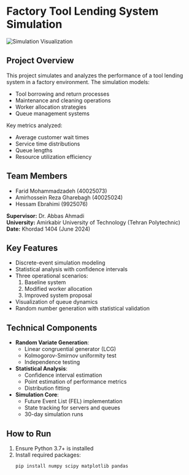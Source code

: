 # Factory Tool Lending System Simulation

![Simulation Visualization](queue_visualization.png)

## Project Overview
This project simulates and analyzes the performance of a tool lending system in a factory environment. The simulation models:
- Tool borrowing and return processes
- Maintenance and cleaning operations
- Worker allocation strategies
- Queue management systems

Key metrics analyzed:
- Average customer wait times
- Service time distributions
- Queue lengths
- Resource utilization efficiency

## Team Members
- Farid Mohammadzadeh (40025073)
- Amirhossein Reza Gharebagh (40025024)
- Hessam Ebrahimi (9925076)

**Supervisor:** Dr. Abbas Ahmadi  
**University:** Amirkabir University of Technology (Tehran Polytechnic)  
**Date:** Khordad 1404 (June 2024)

## Key Features
- Discrete-event simulation modeling
- Statistical analysis with confidence intervals
- Three operational scenarios:
  1. Baseline system
  2. Modified worker allocation
  3. Improved system proposal
- Visualization of queue dynamics
- Random number generation with statistical validation

## Technical Components
- **Random Variate Generation**:
  - Linear congruential generator (LCG)
  - Kolmogorov-Smirnov uniformity test
  - Independence testing
- **Statistical Analysis**:
  - Confidence interval estimation
  - Point estimation of performance metrics
  - Distribution fitting
- **Simulation Core**:
  - Future Event List (FEL) implementation
  - State tracking for servers and queues
  - 30-day simulation runs

## How to Run
1. Ensure Python 3.7+ is installed
2. Install required packages:
   ```bash
   pip install numpy scipy matplotlib pandas
